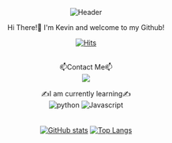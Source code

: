 <div align=center>

![Header](https://capsule-render.vercel.app/api?type=waving&color=A3DCBE&fontColor=FFFFFF&height=300&section=header&text=Welcome!&fontSize=90&)

Hi There!👋 I'm Kevin and welcome to my Github! 

[![Hits](https://hits.seeyoufarm.com/api/count/incr/badge.svg?url=https%3A%2F%2Fgithub.com%2Fkklee0930%2Fhit-counter&count_bg=%2379C83D&title_bg=%23555555&icon=&icon_color=%2357B4DB&title=hits&edge_flat=false)](https://hits.seeyoufarm.com)
<br><br>

📫Contact Me📫 
<br>
<a href="https://www.instagram.com/heeddong_2" target="_blank"><img src="https://img.shields.io/badge/Instagram-E4405F?style=flat-square&logo=Instagram&logoColor=white"/></a>
<br>

✍️I am currently learning✍️
<br>
![python](https://img.shields.io/badge/Python-3776AB?style=flat-square&logo=Python&logoColor=white)
![Javascript](https://img.shields.io/badge/Javascript-F7DF1E?style=flat-square&logo=Javascript&logoColor=white)
<br><br><br>
[![GitHub stats](https://github-readme-stats.vercel.app/api?username=kklee0930&theme=discord_old_blurple&show_icons=true)](https://github.com/anuraghazra/github-readme-stats)
[![Top Langs](https://github-readme-stats.vercel.app/api/top-langs/?username=kklee0930)](https://github.com/anuraghazra/github-readme-stats)
<div/>
